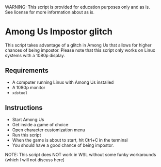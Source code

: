 WARNING: This script is provided for education purposes only and as is. See license for more information about as is.

[//]: # (   Among Us Impostor Glitch    )
[//]: # (   Copyright \(C\) 2020  OPtimal    )
            
[//]: # (   This program is free software: you can redistribute it and/or modify    )
[//]: # (   it under the terms of the GNU General Public License as published by    )
[//]: # (   the Free Software Foundation, either version 3 of the License, or    )
[//]: # (   \(at your option\) any later version.    )
            
[//]: # (   This program is distributed in the hope that it will be useful,    )
[//]: # (   but WITHOUT ANY WARRANTY; without even the implied warranty of    )
[//]: # (   MERCHANTABILITY or FITNESS FOR A PARTICULAR PURPOSE.  See the    )
[//]: # (   GNU General Public License for more details.    )
            
[//]: # (   You should have received a copy of the GNU General Public License    )
[//]: # (   along with this program.  If not, see <https://www.gnu.org/licenses/>.    )

# Among Us Impostor glitch

This script takes advantage of a glitch in Among Us that allows for higher chances of being impostor. Please note that this script only works on Linux systems with a 1080p display.

## Requirements

- A computer running Linux with Among Us installed
- A 1080p monitor
- `xdotool`

## Instructions

- Start Among Us
- Get inside a game of choice
- Open character customization menu
- Run this script
- When the game is about to start, hit Ctrl+C in the terminal
- You should have a good chance of being impostor.

NOTE: This script does NOT work in WSL without some funky workarounds (which I will not discuss here)
